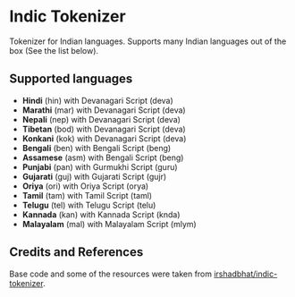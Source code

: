 # Indic Tokenizer

Tokenizer for Indian languages. Supports many Indian languages out of the box (See the list below).

## Supported languages
- **Hindi** (hin) with Devanagari Script (deva)
- **Marathi** (mar) with Devanagari Script (deva)
- **Nepali** (nep) with Devanagari Script (deva)
- **Tibetan** (bod) with Devanagari Script (deva)
- **Konkani** (kok) with Devanagari Script (deva)
- **Bengali** (ben) with Bengali Script (beng)
- **Assamese** (asm) with Bengali Script (beng)
- **Punjabi** (pan) with Gurmukhi Script (guru)
- **Gujarati** (guj) with Gujarati Script (gujr)
- **Oriya** (ori) with Oriya Script (orya)
- **Tamil** (tam) with Tamil Script (taml)
- **Telugu** (tel) with Telugu Script (telu)
- **Kannada** (kan) with Kannada Script (knda)
- **Malayalam** (mal) with Malayalam Script (mlym)

## Credits and References
Base code and some of the resources were taken from [irshadbhat/indic-tokenizer](https://github.com/irshadbhat/indic-tokenizer/).
